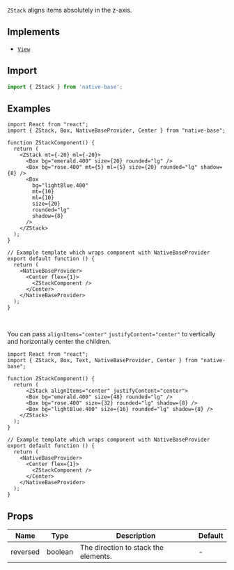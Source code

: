 `ZStack` aligns items absolutely in the z-axis.

## Implements

- [`View`](view.md)

## Import

```jsx
import { ZStack } from 'native-base';
```

## Examples

```SnackPlayer name=ZStack%20Usage
import React from "react";
import { ZStack, Box, NativeBaseProvider, Center } from "native-base";

function ZStackComponent() {
  return (
    <ZStack mt={-20} ml={-20}>
      <Box bg="emerald.400" size={20} rounded="lg" />
      <Box bg="rose.400" mt={5} ml={5} size={20} rounded="lg" shadow={8} />
      <Box
        bg="lightBlue.400"
        mt={10}
        ml={10}
        size={20}
        rounded="lg"
        shadow={8}
      />
    </ZStack>
  );
}

// Example template which wraps component with NativeBaseProvider
export default function () {
  return (
    <NativeBaseProvider>
      <Center flex={1}>
        <ZStackComponent />
      </Center>
    </NativeBaseProvider>
  );
}
```

<br/>

You can pass `alignItems="center"` `justifyContent="center"` to vertically and horizontally center the children.

```SnackPlayer name=ZStack%20Center
import React from "react";
import { ZStack, Box, Text, NativeBaseProvider, Center } from "native-base";

function ZStackComponent() {
  return (
      <ZStack alignItems="center" justifyContent="center">
      <Box bg="emerald.400" size={48} rounded="lg" />
      <Box bg="rose.400" size={32} rounded="lg" shadow={8} />
      <Box bg="lightBlue.400" size={16} rounded="lg" shadow={8} />
    </ZStack>
  );
}

// Example template which wraps component with NativeBaseProvider
export default function () {
  return (
    <NativeBaseProvider>
      <Center flex={1}>
        <ZStackComponent />
      </Center>
    </NativeBaseProvider>
  );
}
```

## Props

| Name     | Type    | Description                          | Default |
| -------- | ------- | ------------------------------------ | ------- |
| reversed | boolean | The direction to stack the elements. | -       |
